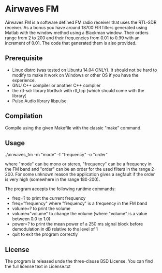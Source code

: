 # Airwaves FM

Airwaves FM is a software defined FM radio receiver that uses the RTL-SDR receiver.
As a bonus you have around 18700 FIR filters generated using Matlab with the window method using a Blackman window. Their orders range from 2 to 200 and their frequencies from 0.01 to 0.99 with an increment of 0.01. The code that generated them is also provided.

## Prerequisite

* Linux distro (was tested on Ubuntu 14.04 ONLY). It should not be hard to modify to make it work on Windows or other OS if you have the experience.
* GNU C++ compiler or another C++ compiler
* the rtl-sdr library librtlsdr with rtl_tcp (which should come with the library)
* Pulse Audio library libpulse

## Compilation

Compile using the given Makefile with the classic "make" command.

## Usage

./airwaves_fm -m "mode" -f "frequency" -o "order"

where "mode" can be mono or stereo, "frequency" can be a frequency in the FM band and "order" can be an order for the used filters in the range 2-200. For some unknown reason the application gives a segfault if the order is very high (somewhere in the range 180-200).

The program accepts the following runtime commands:

* freq=? to print the current frequency
* freq="frequency" where "frequency" is a frequency in the FM band
* volume=? to print the volume
* volume="volume" to change the volume (where "volume" is a value between 0.0 to 1.0)
* power=? to print the mean power of a 250 ms signal block before demodulation in dB relative to the level of 1
* quit to exit the program correctly

## License

The program is released unde the three-clause BSD License. You can find the full license text in License.txt
